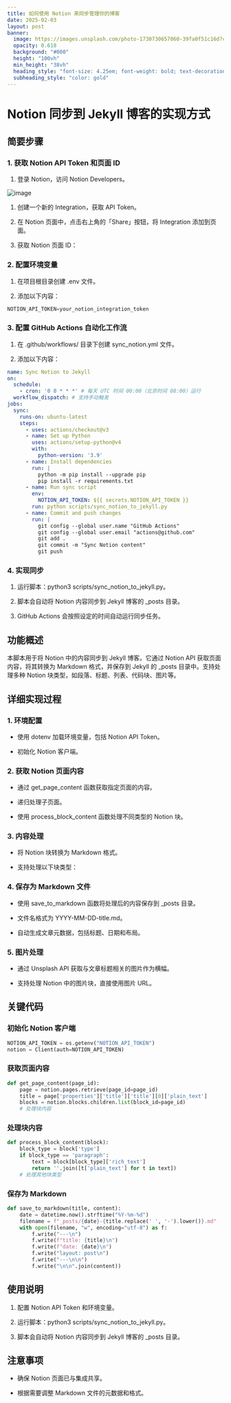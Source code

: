 ```yaml
---
title: 如何使用 Notion 来同步管理你的博客
date: 2025-02-03
layout: post
banner:
  image: https://images.unsplash.com/photo-1730730657060-39fa0f51c16d?crop=entropy&cs=tinysrgb&fit=max&fm=jpg&ixid=M3w2OTIwMzJ8MHwxfHJhbmRvbXx8fHx8fHx8fDE3Mzg1NjM5ODl8&ixlib=rb-4.0.3&q=80&w=1080
  opacity: 0.618
  background: "#000"
  height: "100vh"
  min_height: "38vh"
  heading_style: "font-size: 4.25em; font-weight: bold; text-decoration: underline"
  subheading_style: "color: gold"
---
```


# Notion 同步到 Jekyll 博客的实现方式

## 简要步骤

### 1. 获取 Notion API Token 和页面 ID

1. 登录 Notion，访问 Notion Developers。

![image](https://prod-files-secure.s3.us-west-2.amazonaws.com/a7a0cc5a-89b9-4cda-8686-1fba0ca52f40/d19c1afe-dea5-4312-9333-786b0ba83054/image.png?X-Amz-Algorithm=AWS4-HMAC-SHA256&X-Amz-Content-Sha256=UNSIGNED-PAYLOAD&X-Amz-Credential=ASIAZI2LB466WUKV6YG6%2F20250203%2Fus-west-2%2Fs3%2Faws4_request&X-Amz-Date=20250203T062629Z&X-Amz-Expires=3600&X-Amz-Security-Token=IQoJb3JpZ2luX2VjEPb%2F%2F%2F%2F%2F%2F%2F%2F%2F%2FwEaCXVzLXdlc3QtMiJIMEYCIQCbanaAJ1PtQqQ3Va6EI1djMR6Y9MfvjqxbWIdLFMyTqwIhAObAcSb9u9Sr13ZdXRk746bwHKu8NZNvD1G3oSE2OrwsKogECP%2F%2F%2F%2F%2F%2F%2F%2F%2F%2F%2FwEQABoMNjM3NDIzMTgzODA1Igw%2BZsFHQ%2FwTIL%2F362sq3APkWtfc%2FuNK3KNGD8XHrLgT4OvP71%2Fdh2JKSHFfVtLntABugAcZ2Y46qMJbkRnPk9Y%2FYkRIVULbMc%2BG3z9qB17posDaPWrtVLjhQoWiD9y%2Fhhr%2B%2B%2F1wt6JR2SdjfP6T%2Fh9eHX35%2BqNEEv%2F73IIbZU%2FjqpHc7Lk%2F3M%2BrDCc1X%2FTKYmj7AH6tvAiMtmUQcXkAIxJn3SPLfcbnWv9S1a85Z6RhwjwIp9IFk1QABkLKX6BmZ7cFaJNvH5mueP%2FvJ4OGo9D698HCF975jyOLAccFqXKq9HplJPcr1FIAlSMQCYc43QsscuzbYbpHCENqeTYGb0%2BCkoeQ9DDa%2BvVC7gBRc5ZJIwbrineUN0rForY%2Ftut4W3n1xDJKKhxix6wTz%2ByA4mR8IM%2BtW54%2B55foTdEJ49IygmtwZNDyuboq57KmXlH7UBS2%2BqnCoIKIPWrt4U2Fsc9YuSOS%2Ba%2FYfAvn5nya3ZHkls5D%2BdL8gVPeK9digF%2F08jyif2%2BnSFf2ATIwDYaVklKlUmkHlJgmAUqSzx9GVPsUC%2FREf8j6Dho%2FsWA91vzI19jz9U5KtevxHUknr0B%2BMT3oW12IOu878wfobFFGkC0SAHolI4W5GbS6XxOUfIxziLSapj4S0S0ish9ZlDCNu4G9BjqkAQF6ZT%2FImwzqewtQlWIUgKS0spwA%2FAS26aR9oZQ8ZSLjwt8IwK%2FnOxv%2F9ImQDWtuSislwZiNxppiH2C0zR%2BPQFqVT5iIkxk4F6Gm%2FlzwvnLlbIcRglcB%2F1QEb8mq8MXG%2FdSRIi%2BwVa9zWY9kE%2FnIhjALzWe12qIkGS2I7licWtOspcAVcvG1Ad7%2FHZL3OMjT%2FS6h%2FHHNZoZJ3pc3EyP5FRZPdUyW&X-Amz-Signature=36a026fcdde25e68afa5de485a0062b0d3d74950bf5fb4ccd58aa9e7101e5b01&X-Amz-SignedHeaders=host&x-id=GetObject)

1. 创建一个新的 Integration，获取 API Token。

1. 在 Notion 页面中，点击右上角的「Share」按钮，将 Integration 添加到页面。

1. 获取 Notion 页面 ID：


### 2. 配置环境变量

1. 在项目根目录创建 .env 文件。

1. 添加以下内容：

```javascript
NOTION_API_TOKEN=your_notion_integration_token
```

### 3. 配置 GitHub Actions 自动化工作流

1. 在 .github/workflows/ 目录下创建 sync_notion.yml 文件。

1. 添加以下内容：

```yaml
name: Sync Notion to Jekyll
on:
  schedule:
    - cron: '0 0 * * *' # 每天 UTC 时间 00:00（北京时间 08:00）运行
  workflow_dispatch: # 支持手动触发
jobs:
  sync:
    runs-on: ubuntu-latest
    steps:
      - uses: actions/checkout@v3
      - name: Set up Python
        uses: actions/setup-python@v4
        with:
          python-version: '3.9'
      - name: Install dependencies
        run: |
          python -m pip install --upgrade pip
          pip install -r requirements.txt
      - name: Run sync script
        env:
          NOTION_API_TOKEN: ${{ secrets.NOTION_API_TOKEN }}
        run: python scripts/sync_notion_to_jekyll.py
      - name: Commit and push changes
        run: |
          git config --global user.name "GitHub Actions"
          git config --global user.email "actions@github.com"
          git add .
          git commit -m "Sync Notion content"
          git push
```

### 4. 实现同步

1. 运行脚本：python3 scripts/sync_notion_to_jekyll.py。

1. 脚本会自动将 Notion 内容同步到 Jekyll 博客的 _posts 目录。

1. GitHub Actions 会按照设定的时间自动运行同步任务。

## 功能概述

本脚本用于将 Notion 中的内容同步到 Jekyll 博客。它通过 Notion API 获取页面内容，将其转换为 Markdown 格式，并保存到 Jekyll 的 _posts 目录中。支持处理多种 Notion 块类型，如段落、标题、列表、代码块、图片等。

## 详细实现过程

### 1. 环境配置

- 使用 dotenv 加载环境变量，包括 Notion API Token。

- 初始化 Notion 客户端。

### 2. 获取 Notion 页面内容

- 通过 get_page_content 函数获取指定页面的内容。

- 递归处理子页面。

- 使用 process_block_content 函数处理不同类型的 Notion 块。

### 3. 内容处理

- 将 Notion 块转换为 Markdown 格式。

- 支持处理以下块类型：


### 4. 保存为 Markdown 文件

- 使用 save_to_markdown 函数将处理后的内容保存到 _posts 目录。

- 文件名格式为 YYYY-MM-DD-title.md。

- 自动生成文章元数据，包括标题、日期和布局。

### 5. 图片处理

- 通过 Unsplash API 获取与文章标题相关的图片作为横幅。

- 支持处理 Notion 中的图片块，直接使用图片 URL。

## 关键代码

### 初始化 Notion 客户端

```python
NOTION_API_TOKEN = os.getenv("NOTION_API_TOKEN")
notion = Client(auth=NOTION_API_TOKEN)
```

### 获取页面内容

```python
def get_page_content(page_id):
    page = notion.pages.retrieve(page_id=page_id)
    title = page['properties']['title']['title'][0]['plain_text']
    blocks = notion.blocks.children.list(block_id=page_id)
    # 处理块内容
```

### 处理块内容

```python
def process_block_content(block):
    block_type = block['type']
    if block_type == 'paragraph':
        text = block[block_type]['rich_text']
        return ''.join([t['plain_text'] for t in text])
    # 处理其他块类型
```

### 保存为 Markdown

```python
def save_to_markdown(title, content):
    date = datetime.now().strftime("%Y-%m-%d")
    filename = f"_posts/{date}-{title.replace(' ', '-').lower()}.md"
    with open(filename, "w", encoding="utf-8") as f:
        f.write("---\n")
        f.write(f"title: {title}\n")
        f.write(f"date: {date}\n")
        f.write("layout: post\n")
        f.write("---\n\n")
        f.write("\n\n".join(content))
```

## 使用说明

1. 配置 Notion API Token 和环境变量。

1. 运行脚本：python3 scripts/sync_notion_to_jekyll.py。

1. 脚本会自动将 Notion 内容同步到 Jekyll 博客的 _posts 目录。

## 注意事项

- 确保 Notion 页面已与集成共享。

- 根据需要调整 Markdown 文件的元数据和格式。